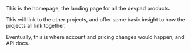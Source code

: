 This is the homepage, the landing page for all the devpad products.

This will link to the other projects, and offer some basic insight to how the
projects all link together.

Eventually, this is where account and pricing changes would happen, and API
docs.
